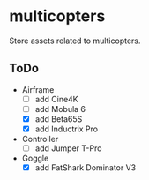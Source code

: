 # multicopters

Store assets related to multicopters.

## ToDo

- Airframe
  - [ ] add Cine4K
  - [ ] add Mobula 6
  - [x] add Beta65S
  - [x] add Inductrix Pro
- Controller
  - [ ] add Jumper T-Pro
- Goggle
  - [x] add FatShark Dominator V3
